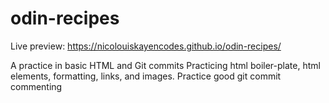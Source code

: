 # odin-recipes
Live preview: https://nicolouiskayencodes.github.io/odin-recipes/

A practice in basic HTML and Git commits
Practicing html boiler-plate, html elements, formatting, links, and images.
Practice good git commit commenting
